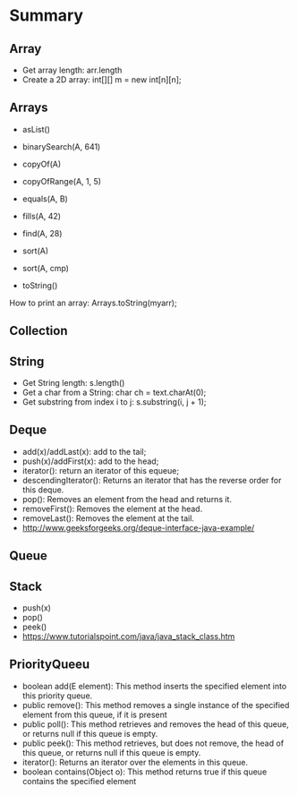 # Summary

## Array
* Get array length: arr.length
* Create a 2D array: int[][] m = new int[n][n];

## Arrays
* asList()

* binarySearch(A, 641)

* copyOf(A)

* copyOfRange(A, 1, 5)

* equals(A, B)

* fills(A, 42)

* find(A, 28)

* sort(A)

* sort(A, cmp)

* toString()

How to print an array: 
Arrays.toString(myarr);

## Collection

## String
* Get String length: s.length()
* Get a char from a String: char ch = text.charAt(0);
* Get substring from index i to j: s.substring(i, j + 1);

## Deque
* add(x)/addLast(x): add to the tail; 
* push(x)/addFirst(x): add to the head; 
* iterator(): return an iterator of this equeue; 
* descendingIterator(): Returns an iterator that has the reverse order for this deque.
* pop(): Removes an element from the head and returns it.
* removeFirst(): Removes the element at the head.
* removeLast(): Removes the element at the tail.
* http://www.geeksforgeeks.org/deque-interface-java-example/

## Queue

## Stack
* push(x)
* pop()
* peek()
* https://www.tutorialspoint.com/java/java_stack_class.htm

## PriorityQueeu
* boolean add(E element): This method inserts the specified element into this priority queue.
* public remove(): This method removes a single instance of the specified element from this queue, if it is present
* public poll(): This method retrieves and removes the head of this queue, or returns null if this queue is empty.
* public peek(): This method retrieves, but does not remove, the head of this queue, or returns null if this queue is empty.
* iterator(): Returns an iterator over the elements in this queue.
* boolean contains(Object o): This method returns true if this queue contains the specified element
